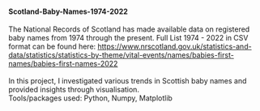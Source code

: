 #### Scotland-Baby-Names-1974-2022

The National Records of Scotland has made available data on registered baby names from 1974 through the present.
Full List 1974 - 2022 in CSV format can be found here: https://www.nrscotland.gov.uk/statistics-and-data/statistics/statistics-by-theme/vital-events/names/babies-first-names/babies-first-names-2022
<br><br>In this project, I investigated various trends in Scottish baby names and provided insights through visualisation.
<br>Tools/packages used:
Python,
Numpy,
Matplotlib
<br><br>

